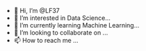 - 👋 Hi, I’m @LF37
- 👀 I’m interested in Data Science...
- 🌱 I’m currently learning Machine Learning...
- 💞️ I’m looking to collaborate on ...
- 📫 How to reach me ...

<!---
LF37/LF37 is a ✨ special ✨ repository because its `README.md` (this file) appears on your GitHub profile.
You can click the Preview link to take a look at your changes.
--->
